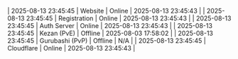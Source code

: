 | 2025-08-13 23:45:45 | Website | Online | 2025-08-13 23:45:43 |
| 2025-08-13 23:45:45 | Registration | Online | 2025-08-13 23:45:43 |
| 2025-08-13 23:45:45 | Auth Server | Online | 2025-08-13 23:45:43 |
| 2025-08-13 23:45:45 | Kezan (PvE) | Offline | 2025-08-03 17:58:02 |
| 2025-08-13 23:45:45 | Gurubashi (PvP) | Offline | N/A |
| 2025-08-13 23:45:45 | Cloudflare | Online | 2025-08-13 23:45:43 |
